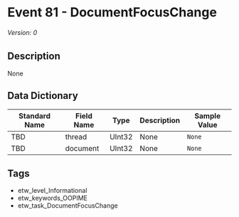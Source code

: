 # Event 81 - DocumentFocusChange
###### Version: 0

## Description
None

## Data Dictionary
|Standard Name|Field Name|Type|Description|Sample Value|
|---|---|---|---|---|
|TBD|thread|UInt32|None|`None`|
|TBD|document|UInt32|None|`None`|

## Tags
* etw_level_Informational
* etw_keywords_OOPIME
* etw_task_DocumentFocusChange